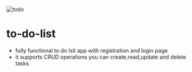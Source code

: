 ![todo](https://user-images.githubusercontent.com/108765836/182944931-3d74bf53-58c9-434e-96c2-2a69d6ee8c92.gif)
# to-do-list
- fully functional to do lsit app with registration and login page
- it supports CRUD operations you can create,read,update and delete tasks 
